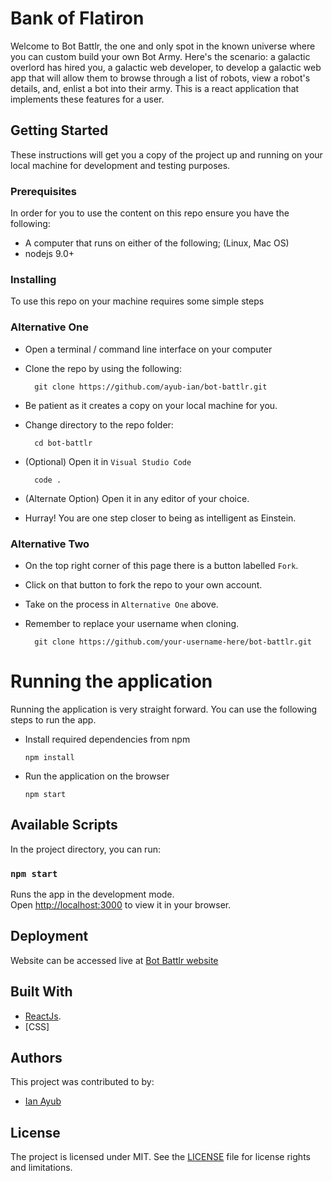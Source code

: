 # Bank of Flatiron

Welcome to Bot Battlr, the one and only spot in the known universe where you can custom build your own Bot Army. Here's the scenario: a galactic overlord has hired you, a galactic web developer, to develop a galactic web app that will allow them to browse through a list of robots, view a robot's details, and, enlist a bot into their army. This is a react application that implements these features for a user.

## Getting Started

These instructions will get you a copy of the project up and running on your local machine for development and testing purposes. 

### Prerequisites

In order for you to use the content on this repo ensure you have the following:

- A computer that runs on either of the following; (Linux, Mac OS)
- nodejs 9.0+

### Installing

To use this repo on your machine requires some simple steps

### Alternative One

- Open a terminal / command line interface on your computer
- Clone the repo by using the following:

        git clone https://github.com/ayub-ian/bot-battlr.git

- Be patient as it creates a copy on your local machine for you.
- Change directory to the repo folder:

        cd bot-battlr

- (Optional) Open it in ``Visual Studio Code``

        code .

- (Alternate Option) Open it in any editor of your choice.
- Hurray! You are one step closer to being as intelligent as Einstein.

### Alternative Two

- On the top right corner of this page there is a button labelled ``Fork``.
- Click on that button to fork the repo to your own account.
- Take on the process in ``Alternative One`` above.
- Remember to replace your username when cloning.

        git clone https://github.com/your-username-here/bot-battlr.git


# Running the application

Running the application is very straight forward. You can use the following steps to run the app.

- Install required dependencies from npm

      npm install
- Run the application on the browser

      npm start

## Available Scripts

In the project directory, you can run:

### `npm start`

Runs the app in the development mode.\
Open [http://localhost:3000](http://localhost:3000) to view it in your browser.

## Deployment

Website can be accessed live at [Bot Battlr website](https://bot-battlr-prgi.vercel.app/)

## Built With

* [ReactJs](https://reactjs.org/).
* [CSS]

## Authors

This project was contributed to by:
- [Ian Ayub](https://github.com/Ayub-Ian)

## License
The project is licensed under MIT. See the [LICENSE](LICENSE.txt) file for license rights and limitations.